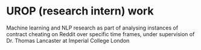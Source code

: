 # UROP (research intern) work

Machine learning and NLP research as part of analysing instances of contract cheating on Reddit over specific time frames, under supervision of Dr. Thomas Lancaster at Imperial College London
